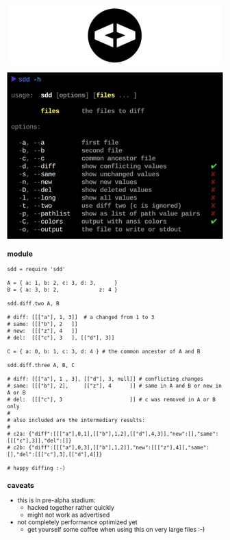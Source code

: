 
![icon](./img/icon.png)

![usage](./img/usage.png)

### module

```coffee-script
sdd = require 'sdd'

A = { a: 1, b: 2, c: 3, d: 3,      }
B = { a: 3, b: 2,             z: 4 }

sdd.diff.two A, B

# diff: [[["a"], 1, 3]]  # a changed from 1 to 3
# same: [[["b"], 2   ]]   
# new:  [[["z"], 4   ]]   
# del:  [[["c"], 3   ], [["d"], 3]]   

C = { a: 0, b: 1, c: 3, d: 4 } # the common ancestor of A and B

sdd.diff.three A, B, C
        
# diff: [[["a"], 1 , 3], [["d"], 3, null]] # conflicting changes
# same: [[["b"], 2],     [["z"], 4      ]] # same in A and B or new in A or B
# del:  [[["c"], 3                      ]] # c was removed in A or B only
#
# also included are the intermediary results:
#
# c2a: {"diff":[[["a"],0,1],[["b"],1,2],[["d"],4,3]],"new":[],"same":[[["c"],3]],"del":[]}
# c2b: {"diff":[[["a"],0,3],[["b"],1,2]],"new":[[["z"],4]],"same":[],"del":[[["c"],3],[["d"],4]]}
        
# happy diffing :-)
```

### caveats

- this is in pre-alpha stadium:
    - hacked together rather quickly
    - might not work as advertised
- not completely performance optimized yet
    - get yourself some coffee when using this on very large files :-)

